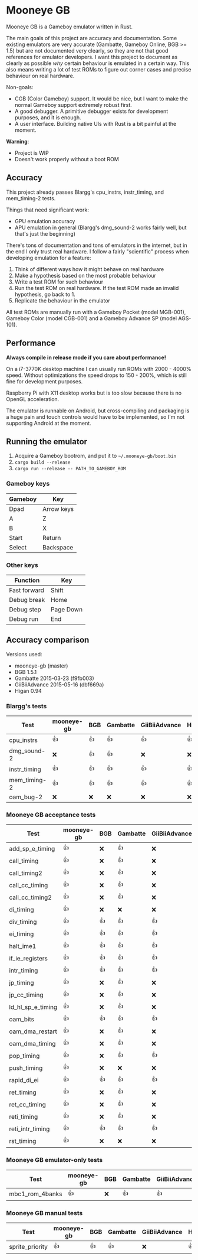 # Mooneye GB

Mooneye GB is a Gameboy emulator written in Rust.

The main goals of this project are accuracy and documentation. Some existing emulators are very accurate (Gambatte, Gameboy Online, BGB >= 1.5) but are not documented very clearly, so they are not that good references for emulator developers. I want this project to document as clearly as possible *why* certain behaviour is emulated in a certain way. This also means writing a lot of test ROMs to figure out corner cases and precise behaviour on real hardware.

Non-goals:

* CGB (Color Gameboy) support. It would be nice, but I want to make the normal Gameboy support extremely robust first.
* A good debugger. A primitive debugger exists for development purposes, and it is enough.
* A user interface. Building native UIs with Rust is a bit painful at the moment.

**Warning**:

* Project is WIP
* Doesn't work properly without a boot ROM

## Accuracy

This project already passes Blargg's cpu\_instrs, instr\_timing, and mem\_timing-2 tests.

Things that need significant work:

* GPU emulation accuracy
* APU emulation in general (Blargg's dmg_sound-2 works fairly well, but that's just the beginning)

There's tons of documentation and tons of emulators in the internet, but in the end I only trust real hardware. I follow a fairly "scientific" process when developing emulation for a feature:

1. Think of different ways how it might behave on real hardware
2. Make a hypothesis based on the most probable behaviour
3. Write a test ROM for such behaviour
4. Run the test ROM on real hardware. If the test ROM made an invalid hypothesis, go back to 1.
5. Replicate the behaviour in the emulator

All test ROMs are manually run with a Gameboy Pocket (model MGB-001), Gameboy Color (model CGB-001) and a Gameboy Advance SP (model AGS-101).

## Performance

**Always compile in release mode if you care about performance!**

On a i7-3770K desktop machine I can usually run ROMs with 2000 - 4000% speed. Without optimizations the speed drops to 150 - 200%, which is still fine for development purposes.

Raspberry Pi with X11 desktop works but is too slow because there is no OpenGL acceleration.

The emulator is runnable on Android, but cross-compiling and packaging is a huge pain and touch controls would have to be implemented, so I'm not supporting Android at the moment.

## Running the emulator

1. Acquire a Gameboy bootrom, and put it to `~/.mooneye-gb/boot.bin`
2. `cargo build --release`
3. `cargo run --release -- PATH_TO_GAMEBOY_ROM`

### Gameboy keys

| Gameboy | Key        |
| ------- | ---------- |
| Dpad    | Arrow keys |
| A       | Z          |
| B       | X          |
| Start   | Return     |
| Select  | Backspace  |

### Other keys

| Function     | Key       |
| ------------ | --------- |
| Fast forward | Shift     |
| Debug break  | Home      |
| Debug step   | Page Down |
| Debug run    | End       |

## Accuracy comparison

Versions used:

* mooneye-gb (master)
* BGB 1.5.1
* Gambatte 2015-03-23 (f9fb003)
* GiiBiiAdvance 2015-05-16 (dbf669a)
* Higan 0.94

### Blargg's tests

| Test              | mooneye-gb | BGB  | Gambatte | GiiBiiAdvance | Higan |
| ----------------- | ---------- | ---- | -------- | ------------- | ----- |
| cpu_instrs        | :+1:       | :+1: | :+1:     | :+1:          | :+1:  |
| dmg_sound-2       | :x:        | :+1: | :+1:     | :x:           | :x:   |
| instr_timing      | :+1:       | :+1: | :+1:     | :+1:          | :+1:  |
| mem_timing-2      | :+1:       | :+1: | :+1:     | :+1:          | :+1:  |
| oam_bug-2         | :x:        | :x:  | :x:      | :x:           | :x:   |

### Mooneye GB acceptance tests

| Test              | mooneye-gb | BGB  | Gambatte | GiiBiiAdvance | Higan |
| ----------------- | ---------- | ---- | -------- | ------------- | ------|
| add_sp_e_timing   | :+1:       | :x:  | :+1:     | :x:           | :x:   |
| call_timing       | :+1:       | :x:  | :+1:     | :x:           | :x:   |
| call_timing2      | :+1:       | :x:  | :+1:     | :x:           | :x:   |
| call_cc_timing    | :+1:       | :x:  | :+1:     | :x:           | :x:   |
| call_cc_timing2   | :+1:       | :x:  | :+1:     | :x:           | :x:   |
| di_timing         | :+1:       | :x:  | :x:      | :x:           | :x:   |
| div_timing        | :+1:       | :+1: | :+1:     | :+1:          | :x:   |
| ei_timing         | :+1:       | :+1: | :+1:     | :+1:          | :+1:  |
| halt_ime1         | :+1:       | :+1: | :+1:     | :+1:          | :+1:  |
| if_ie_registers   | :+1:       | :+1: | :+1:     | :+1:          | :x:   |
| intr_timing       | :+1:       | :+1: | :+1:     | :+1:          | :x:   |
| jp_timing         | :+1:       | :x:  | :+1:     | :x:           | :x:   |
| jp_cc_timing      | :+1:       | :x:  | :+1:     | :x:           | :x:   |
| ld_hl_sp_e_timing | :+1:       | :x:  | :+1:     | :x:           | :x:   |
| oam_bits          | :+1:       | :+1: | :+1:     | :+1:          | :+1:  |
| oam_dma_restart   | :+1:       | :x:  | :+1:     | :x:           | :x:   |
| oam_dma_timing    | :+1:       | :x:  | :+1:     | :x:           | :x:   |
| pop_timing        | :+1:       | :x:  | :+1:     | :+1:          | :x:   |
| push_timing       | :+1:       | :x:  | :x:      | :x:           | :x:   |
| rapid_di_ei       | :+1:       | :+1: | :+1:     | :+1:          | :+1:  |
| ret_timing        | :+1:       | :x:  | :+1:     | :x:           | :x:   |
| ret_cc_timing     | :+1:       | :x:  | :+1:     | :x:           | :x:   |
| reti_timing       | :+1:       | :x:  | :+1:     | :x:           | :x:   |
| reti_intr_timing  | :+1:       | :+1: | :+1:     | :+1:          | :+1:  |
| rst_timing        | :+1:       | :x:  | :x:      | :x:           | :x:   |

### Mooneye GB emulator-only tests

| Test              | mooneye-gb | BGB  | Gambatte | GiiBiiAdvance | Higan |
| ----------------- | ---------- | ---- | -------- | ------------- | ------|
| mbc1_rom_4banks   | :+1:       | :x:  | :+1:     | :+1:          | :+1:  |

### Mooneye GB manual tests

| Test              | mooneye-gb | BGB  | Gambatte | GiiBiiAdvance | Higan |
| ----------------- | ---------- | ---- | -------- | ------------- | ------|
| sprite_priority   | :+1:       | :+1: | :+1:     | :x:           | :+1:  |
